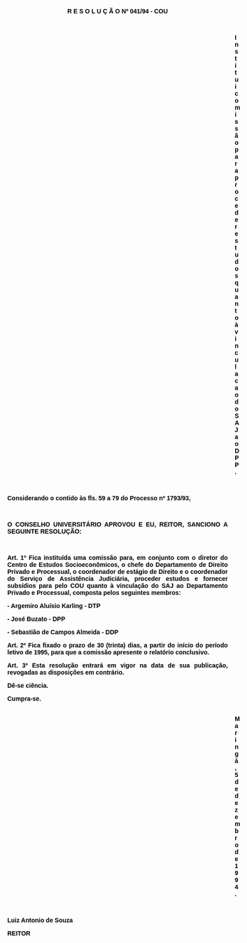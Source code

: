 <BODY TEXT="#000000">

<B><FONT FACE="Arial" SIZE=2><P ALIGN="JUSTIFY"></P>
</FONT><FONT FACE="Arial"><P ALIGN="CENTER">R E S O L U &Ccedil; &Atilde; O  Nº 041/94 - COU</P>
<P ALIGN="JUSTIFY"></P>
<P ALIGN="JUSTIFY">&nbsp;</P><DIR>
<DIR>
<DIR>
<DIR>
<DIR>
<DIR>
<DIR>
<DIR>
<DIR>
<DIR>
<DIR>
<DIR>
<DIR>

<P ALIGN="JUSTIFY">Institui comiss&atilde;o para proceder estudos quanto &agrave; vinculacao do SAJ ao DPP.</P>
</B><P ALIGN="JUSTIFY"></P>
<P ALIGN="JUSTIFY">&nbsp;</P></DIR>
</DIR>
</DIR>
</DIR>
</DIR>
</DIR>
</DIR>
</DIR>
</DIR>
</DIR>
</DIR>
</DIR>
</DIR>

<P ALIGN="JUSTIFY">Considerando o contido &agrave;s fls. 59 a 79 do <B>Processo nº 1793/93,</P>
<P ALIGN="JUSTIFY"></P>
</B><P ALIGN="JUSTIFY">&nbsp;</P>
<P ALIGN="JUSTIFY">O CONSELHO UNIVERSIT&Aacute;RIO APROVOU E EU, REITOR, SANCIONO A SEGUINTE RESOLU&Ccedil;&Atilde;O:</P>
<P ALIGN="JUSTIFY"></P>
<P ALIGN="JUSTIFY">&nbsp;</P>
<B><P ALIGN="JUSTIFY">Art. 1º</B> Fica institu&iacute;da uma comiss&atilde;o para, em conjunto com o diretor do Centro de Estudos Socioecon&ocirc;micos, o chefe do Departamento de Direito Privado e Processual, o coordenador de est&aacute;gio de Direito e o coordenador do Servi&ccedil;o de Assist&ecirc;ncia Judici&aacute;ria, proceder estudos e fornecer subs&iacute;dios para pelo COU quanto &agrave; vincula&ccedil;&atilde;o do SAJ ao Departamento Privado e Processual, composta pelos seguintes membros:</P>
<P ALIGN="JUSTIFY"></P>
<P ALIGN="JUSTIFY">- Argemiro Alu&iacute;sio Karling - DTP</P>
<P ALIGN="JUSTIFY">- Jos&eacute; Buzato - DPP</P>
<P ALIGN="JUSTIFY">- Sebasti&atilde;o de Campos Almeida - DDP</P>
<B><P ALIGN="JUSTIFY">Art. 2º</B> Fica fixado o prazo de 30 (trinta) dias, a  partir do in&iacute;cio do per&iacute;odo letivo de 1995, para que a comiss&atilde;o apresente o relat&oacute;rio conclusivo.</P>
<B><P ALIGN="JUSTIFY">Art. 3º</B> Esta resolu&ccedil;&atilde;o entrar&aacute; em vigor na data de sua publica&ccedil;&atilde;o, revogadas as disposi&ccedil;&otilde;es em contr&aacute;rio. </P>
<P ALIGN="JUSTIFY">D&ecirc;-se ci&ecirc;ncia.</P>
<P ALIGN="JUSTIFY">Cumpra-se.</P><DIR>
<DIR>
<DIR>
<DIR>
<DIR>
<DIR>
<DIR>
<DIR>
<DIR>
<DIR>
<DIR>
<DIR>
<DIR>

<P ALIGN="JUSTIFY"><BR>
Maring&aacute;, 5 de dezembro de 1994.</P>
<P ALIGN="JUSTIFY"></P>
<P ALIGN="JUSTIFY">&nbsp;</P></DIR>
</DIR>
</DIR>
</DIR>
</DIR>
</DIR>
</DIR>
</DIR>
</DIR>
</DIR>
</DIR>
</DIR>
</DIR>

<P ALIGN="JUSTIFY">Luiz Antonio de Souza</P>
<B><P ALIGN="JUSTIFY">REITOR</P></B></FONT></BODY>
